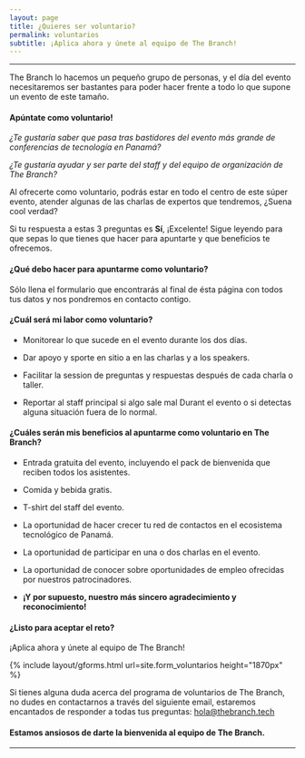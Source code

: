 ```yaml
---
layout: page
title: ¿Quieres ser voluntario?
permalink: voluntarios
subtitle: ¡Aplica ahora y únete al equipo de The Branch!
---
```


***

The Branch lo hacemos un pequeño grupo de personas, y el día del evento necesitaremos ser bastantes para poder hacer frente a todo lo que supone un evento de este tamaño.

#### Apúntate como voluntario!

_¿Te gustaría saber que pasa tras bastidores del evento más grande de conferencias de tecnología en Panamá?_

_¿Te gustaría ayudar y ser parte del staff y del equipo de organización de The Branch?_

Al ofrecerte como voluntario, podrás estar en todo el centro de este súper evento, atender algunas de las charlas de expertos que tendremos, ¿Suena cool verdad?

Si tu respuesta a estas 3 preguntas es **Sí**, ¡Excelente! Sigue leyendo para que sepas lo que tienes que hacer para apuntarte y que beneficios te ofrecemos.


#### ¿Qué debo hacer para apuntarme como voluntario?

Sólo llena el formulario que encontrarás al final de ésta página con todos tus datos y nos pondremos en contacto contigo.

#### ¿Cuál será mi labor como voluntario?

* Monitorear lo que sucede en el evento durante los dos días.
    
* Dar apoyo y sporte en sitio a en las charlas y a los speakers.
    
* Facilitar la session de preguntas y respuestas después de cada charla o taller.
    
* Reportar al staff principal si algo sale mal Durant el evento o si detectas alguna situación fuera de lo normal.

#### ¿Cuáles serán mis beneficios al apuntarme como voluntario en The Branch?

* Entrada gratuita del evento, incluyendo el pack de bienvenida que reciben todos los asistentes.
    
* Comida y bebida gratis.
    
* T-shirt del staff del evento.
    
* La oportunidad de hacer crecer tu red de contactos en el ecosistema tecnológico de Panamá.
    
* La oportunidad de participar en una o dos charlas en el evento.
    
* La oportunidad de conocer sobre oportunidades de empleo ofrecidas por nuestros patrocinadores.
    
* **¡Y por supuesto, nuestro más sincero agradecimiento y reconocimiento!**
    
#### ¿Listo para aceptar el reto?

¡Aplica ahora y únete al equipo de The Branch!

<!-- <iframe src="https://docs.google.com/forms/d/e/1FAIpQLScVq1Bk7YLsn7gT4Q9whzYg6HqaK9LUjskRW1xERzjziFObOQ/viewform?embedded=true" width="100%" height="1870" frameborder="0" marginheight="0" marginwidth="0">Cargando…</iframe> -->

{% include layout/gforms.html url=site.form_voluntarios height="1870px" %} 

Si tienes alguna duda acerca del programa de voluntarios de The Branch, no dudes en contactarnos a través del siguiente email, estaremos encantados de responder a todas tus preguntas: [hola@thebranch.tech](mailto:hola@thebranch.tech)

#### Estamos ansiosos de darte la bienvenida al equipo de The Branch.

***
